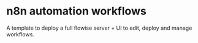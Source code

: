 # n8n automation workflows

A template to deploy a full flowise server + UI to edit, deploy and manage workflows.


